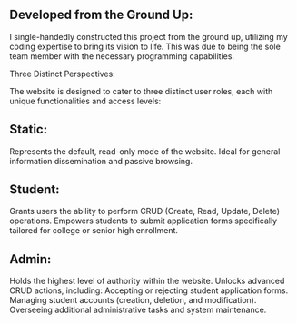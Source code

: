 
## Developed from the Ground Up:
I single-handedly constructed this project from the ground up, utilizing my coding expertise to bring its vision to life. This was due to being the sole team member with the necessary programming capabilities.

Three Distinct Perspectives:

The website is designed to cater to three distinct user roles, each with unique functionalities and access levels:

## Static:
Represents the default, read-only mode of the website.
Ideal for general information dissemination and passive browsing.

## Student:
Grants users the ability to perform CRUD (Create, Read, Update, Delete) operations.
Empowers students to submit application forms specifically tailored for college or senior high enrollment.

## Admin:
Holds the highest level of authority within the website.
Unlocks advanced CRUD actions, including:
Accepting or rejecting student application forms.
Managing student accounts (creation, deletion, and modification).
Overseeing additional administrative tasks and system maintenance.

